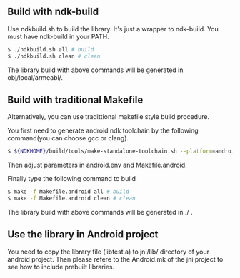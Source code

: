Build with ndk-build
---------------------
Use ndkbuild.sh to build the library. It's just a wrapper to ndk-build. You must have ndk-build in your PATH.

```bash
$ ./ndkbuild.sh all # build
$ ./ndkbuild.sh clean # clean
```

The library build with above commands will be generated in obj/local/armeabi/. 


Build with traditional Makefile
---------------------------------
Alternatively, you can use tradittional makefile style build procedure.

You first need to generate android ndk toolchain by the following command(you can choose gcc or clang).

```bash
$ ${NDKHOME}/build/tools/make-standalone-toolchain.sh --platform=android-9 --toolchain=arm-linux-androideabi-4.6 --install-dir=$HOME/android-toolchain-arm-4.6
```

Then adjust parameters in android.env and Makefile.android.

Finally type the following command to build

```bash
$ make -f Makefile.android all # build
$ make -f Makefile.android clean # clean
```

The library build with above commands will be generated in ./ .


Use the library in Android project
----------------------------------
You need to copy the library file (libtest.a) to jni/lib/ directory of your android project. Then please refere to the Android.mk of the jni project to see how to include prebuilt libraries.
